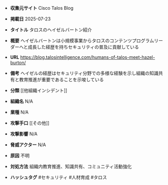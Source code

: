 - **収集元サイト**
Cisco Talos Blog

- **掲載日**
2025-07-23

- **タイトル**
タロスのヘイゼルバートン紹介

- **概要**
ヘイゼルバートンは小規模事業からタロスのコンテンツプログラムリーダーへと成長した経歴を持ちセキュリティの普及に貢献している

- **URL**
https://blog.talosintelligence.com/humans-of-talos-meet-hazel-burton/

- **備考**
ヘイゼルの経歴はセキュリティ分野での多様な経験を示し組織の知識共有と教育推進が重要であることを示唆している

- **分類**
[[他組織インシデント]]

- **組織名**
N/A

- **業種**
N/A

- **攻撃手口**
[[その他]]

- **攻撃影響**
N/A

- **脅威アクター**
N/A

- **原因**
不明

- **対処方法**
組織内教育推進、知識共有、コミュニティ活動強化

- **ハッシュタグ**
#セキュリティ #人材育成 #タロス
